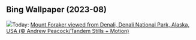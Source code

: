 ## Bing Wallpaper (2023-08)
![](https://www.bing.com/th?id=OHR.DenaliClimber_EN-IN8763043099_UHD.jpg&w=1000)Today: [Mount Foraker viewed from Denali, Denali National Park, Alaska, USA (© Andrew Peacock/Tandem Stills + Motion)](https://www.bing.com/th?id=OHR.DenaliClimber_EN-IN8763043099_UHD.jpg)